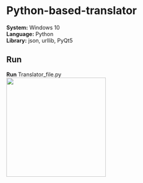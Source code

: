 # Python-based-translator
**System:** Windows 10</br>
**Language:** Python</br>
**Library:** json, urllib, PyQt5
## Run
**Run** Translator_file.py</br>
<img src="https://github.com/Ericdiii/Python-based-translator/blob/main/Translator_GUI.png?raw=true" height="260"/> 
